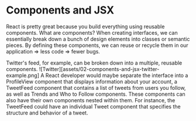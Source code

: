 # Components and JSX

React is pretty great because you build everything using reusable components. What are components? When creating interfaces, we can essentially break down a bunch of design elements into classes or semantic pieces. By defining these components, we can reuse or recycle them in our application => less code => fewer bugs.

Twitter's feed, for example, can be broken down into a multiple, reusable components.
![Twitter][assets/02-components-and-jsx-twitter-example.png]
A React developer would maybe separate the interface into a ProfileView component that displays information about your account, a TweetFeed component that contains a list of tweets from users you follow, as well as Trends and Who to Follow components. These components can also have their own components nested within them. For instance, the TweetFeed could have an individual Tweet component that specifies the structure and behavior of a tweet.

